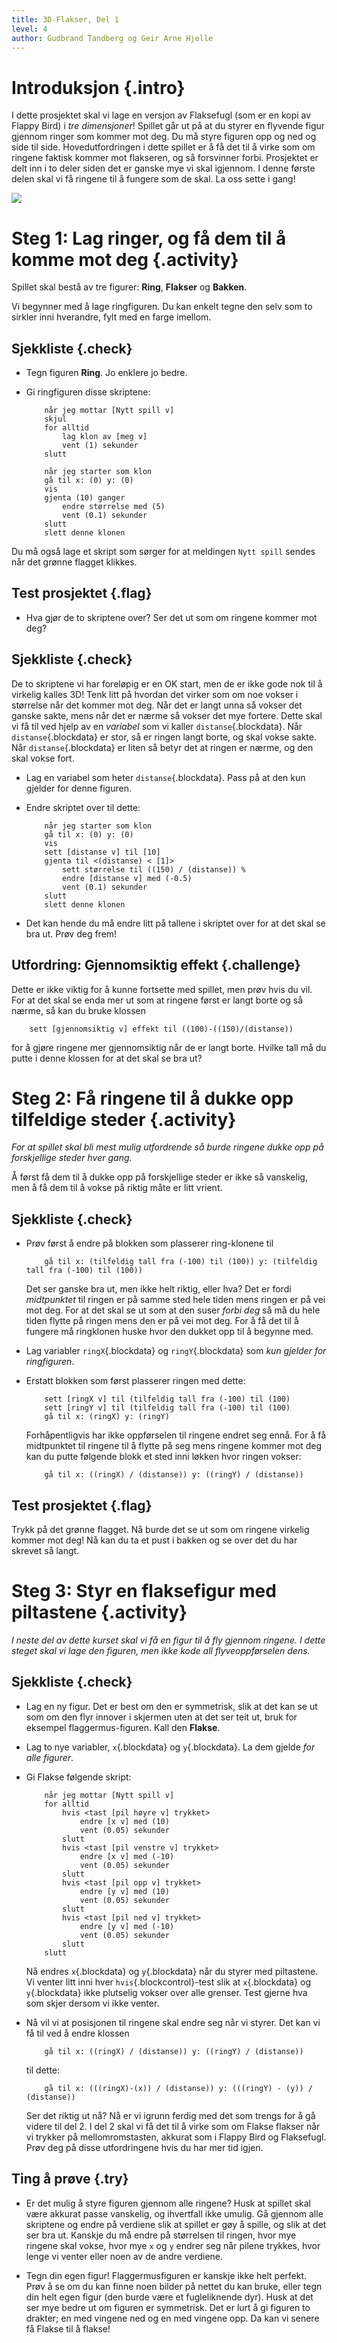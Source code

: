 ```yaml
---
title: 3D-Flakser, Del 1
level: 4
author: Gudbrand Tandberg og Geir Arne Hjelle
---
```


# Introduksjon {.intro}

I dette prosjektet skal vi lage en versjon av Flaksefugl (som er en
kopi av Flappy Bird) i *tre dimensjoner*! Spillet går ut på at du
styrer en flyvende figur gjennom ringer som kommer mot deg. Du må
styre figuren opp og ned og side til side. Hovedutfordringen i dette
spillet er å få det til å virke som om ringene faktisk kommer mot
flakseren, og så forsvinner forbi. Prosjektet er delt inn i to deler
siden det er ganske mye vi skal igjennom. I denne første delen skal vi
få ringene til å fungere som de skal. La oss sette i gang!

![](3d_flakser.png)

# Steg 1: Lag ringer, og få dem til å komme mot deg {.activity}

Spillet skal bestå av tre figurer: __Ring__, __Flakser__ og
__Bakken__.

Vi begynner med å lage ringfiguren. Du kan enkelt tegne den selv som
to sirkler inni hverandre, fylt med en farge imellom.

## Sjekkliste {.check}

+ Tegn figuren __Ring__. Jo enklere jo bedre.

+ Gi ringfiguren disse skriptene:

    ```blocks
        når jeg mottar [Nytt spill v]
        skjul
        for alltid
            lag klon av [meg v]
            vent (1) sekunder
        slutt

        når jeg starter som klon
        gå til x: (0) y: (0)
        vis
        gjenta (10) ganger
            endre størrelse med (5)
            vent (0.1) sekunder
        slutt
        slett denne klonen
    ```

Du må også lage et skript som sørger for at meldingen `Nytt spill`
sendes når det grønne flagget klikkes.

## Test prosjektet {.flag}

+ Hva gjør de to skriptene over? Ser det ut som om ringene kommer mot
  deg?

## Sjekkliste {.check}

De to skriptene vi har foreløpig er en OK start, men de er ikke gode
nok til å virkelig kalles 3D! Tenk litt på hvordan det virker som om
noe vokser i størrelse når det kommer mot deg. Når det er langt unna
så vokser det ganske sakte, mens når det er nærme så vokser det mye
fortere. Dette skal vi få til ved hjelp av en *variabel* som vi kaller
`distanse`{.blockdata}. Når `distanse`{.blockdata} er stor, så er
ringen langt borte, og skal vokse sakte. Når `distanse`{.blockdata} er
liten så betyr det at ringen er nærme, og den skal vokse fort.

+ Lag en variabel som heter `distanse`{.blockdata}. Pass på at den kun
  gjelder for denne figuren.

+ Endre skriptet over til dette:

    ```blocks
        når jeg starter som klon
        gå til x: (0) y: (0)
        vis
        sett [distanse v] til [10]
        gjenta til <(distanse) < [1]>
            sett størrelse til ((150) / (distanse)) %
            endre [distanse v] med (-0.5)
            vent (0.1) sekunder
        slutt
        slett denne klonen
    ```

+ Det kan hende du må endre litt på tallene i skriptet over for at det
  skal se bra ut. Prøv deg frem!

## Utfordring: Gjennomsiktig effekt {.challenge}

Dette er ikke viktig for å kunne fortsette med spillet, men prøv hvis
du vil. For at det skal se enda mer ut som at ringene først er langt
borte og så nærme, så kan du bruke klossen

```blocks
    sett [gjennomsiktig v] effekt til ((100)-((150)/(distanse))
```

for å gjøre ringene mer gjennomsiktig når de er langt borte. Hvilke
tall må du putte i denne klossen for at det skal se bra ut?

# Steg 2: Få ringene til å dukke opp tilfeldige steder {.activity}

*For at spillet skal bli mest mulig utfordrende så burde ringene dukke
 opp på forskjellige steder hver gang.*

Å først få dem til å dukke opp på forskjellige steder er ikke så
vanskelig, men å få dem til å vokse på riktig måte er litt vrient.

## Sjekkliste {.check}

+ Prøv først å endre på blokken som plasserer ring-klonene til

    ```blocks
        gå til x: (tilfeldig tall fra (-100) til (100)) y: (tilfeldig tall fra (-100) til (100))
    ```

    Det ser ganske bra ut, men ikke helt riktig, eller hva? Det er
    fordi *midtpunktet* til ringen er på samme sted hele tiden mens
    ringen er på vei mot deg. For at det skal se ut som at den suser
    *forbi deg* så må du hele tiden flytte på ringen mens den er på
    vei mot deg. For å få det til å fungere må ringklonen huske hvor
    den dukket opp til å begynne med.

+ Lag variabler `ringX`{.blockdata} og `ringY`{.blockdata} som *kun
  gjelder for ringfiguren*.

+ Erstatt blokken som først plasserer ringen med dette:

    ```blocks
        sett [ringX v] til (tilfeldig tall fra (-100) til (100)
        sett [ringY v] til (tilfeldig tall fra (-100) til (100)
        gå til x: (ringX) y: (ringY)
    ```

    Forhåpentligvis har ikke oppførselen til ringene endret seg
    ennå. For å få midtpunktet til ringene til å flytte på seg mens
    ringene kommer mot deg kan du putte følgende blokk et sted inni
    løkken hvor ringen vokser:

    ```blocks
        gå til x: ((ringX) / (distanse)) y: ((ringY) / (distanse))
    ```

## Test prosjektet {.flag}

Trykk på det grønne flagget. Nå burde det se ut som om ringene
virkelig kommer mot deg! Nå kan du ta et pust i bakken og se over det
du har skrevet så langt.

# Steg 3: Styr en flaksefigur med piltastene {.activity}

*I neste del av dette kurset skal vi få en figur til å fly gjennom
 ringene. I dette steget skal vi lage den figuren, men ikke kode all
 flyveoppførselen dens.*

## Sjekkliste {.check}

+ Lag en ny figur. Det er best om den er symmetrisk, slik at det kan
  se ut som om den flyr innover i skjermen uten at det ser teit ut,
  bruk for eksempel flaggermus-figuren. Kall den __Flakse__.

+ Lag to nye variabler, `x`{.blockdata} og `y`{.blockdata}. La dem
  gjelde *for alle figurer*.

+ Gi Flakse følgende skript:

    ```blocks
        når jeg mottar [Nytt spill v]
        for alltid
            hvis <tast [pil høyre v] trykket>
                endre [x v] med (10)
                vent (0.05) sekunder
            slutt
            hvis <tast [pil venstre v] trykket>
                endre [x v] med (-10)
                vent (0.05) sekunder
            slutt
            hvis <tast [pil opp v] trykket>
                endre [y v] med (10)
                vent (0.05) sekunder
            slutt
            hvis <tast [pil ned v] trykket>
                endre [y v] med (-10)
                vent (0.05) sekunder
            slutt
        slutt
    ```

    Nå endres `x`{.blockdata} og `y`{.blockdata} når du styrer med
    piltastene. Vi venter litt inni hver `hvis`{.blockcontrol}-test
    slik at `x`{.blockdata} og `y`{.blockdata} ikke plutselig vokser
    over alle grenser. Test gjerne hva som skjer dersom vi ikke venter.

+ Nå vil vi at posisjonen til ringene skal endre seg når vi
  styrer. Det kan vi få til ved å endre klossen

    ```blocks
        gå til x: ((ringX) / (distanse)) y: ((ringY) / (distanse))
    ```

    til dette:

    ```blocks
        gå til x: (((ringX)-(x)) / (distanse)) y: (((ringY) - (y)) / (distanse))
    ```

    Ser det riktig ut nå? Nå er vi igrunn ferdig med det som trengs
    for å gå videre til del 2. I del 2 skal vi få det til å virke som
    om Flakse flakser når vi trykker på mellomromstasten, akkurat som
    i Flappy Bird og Flaksefugl. Prøv deg på disse utfordringene hvis
    du har mer tid igjen.

## Ting å prøve {.try}

+ Er det mulig å styre figuren gjennom alle ringene? Husk at spillet
  skal være akkurat passe vanskelig, og ihvertfall ikke umulig. Gå
  gjennom alle skriptene og endre på verdiene slik at spillet er gøy å
  spille, og slik at det ser bra ut. Kanskje du må endre på størrelsen
  til ringen, hvor mye ringene skal vokse, hvor mye `x` og `y` endrer
  seg når pilene trykkes, hvor lenge vi venter eller noen av de andre
  verdiene.

+ Tegn din egen figur! Flaggermusfiguren er kanskje ikke helt
  perfekt. Prøv å se om du kan finne noen bilder på nettet du kan
  bruke, eller tegn din helt egen figur (den burde være et
  fugleliknende dyr). Husk at det ser mye bedre ut om figuren er
  symmetrisk. Det er lurt å gi figuren to drakter; en med vingene ned
  og en med vingene opp. Da kan vi senere få Flakse til å flakse!
